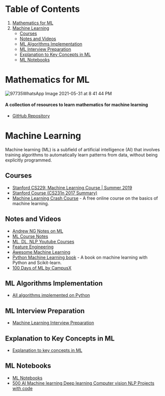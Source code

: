 # Table of Contents
1. [Mathematics for ML](#mathematics-for-ml)
2. [Machine Learning](#machine-learning)
   - [Courses](#courses)
   - [Notes and Videos](#notes-and-videos)
   - [ML Algorithms Implementation](#ml-algorithms-implementation)
   - [ML Interview Preparation](#ml-interview-preparation)
   - [Explanation to Key Concepts in ML](#explanation-to-key-concepts-in-ml)
   - [ML Notebooks](#ml-notebooks)


# Mathematics for ML
![97735WhatsApp Image 2021-05-31 at 8 41 44 PM](https://user-images.githubusercontent.com/110838853/226798432-bab7f034-3ebd-4654-a45c-60e77d512cbc.jpeg)

#### A collection of resources to learn mathematics for machine learning
- [GitHub Repository](https://github.com/dair-ai/Mathematics-for-ML)

# Machine Learning

Machine learning (ML) is a subfield of artificial intelligence (AI) that involves training algorithms to automatically learn patterns from data, without being explicitly programmed.


## Courses
- [Stanford CS229: Machine Learning Course | Summer 2019](https://www.youtube.com/playlist?list=PLoROMvodv4rNH7qL6-efu_q2_bPuy0adh)
- [Stanford Course (CS231n 2017 Summary)](https://github.com/mbadry1/CS231n-2017-Summary)
- [Machine Learning Crash Course](https://developers.google.com/machine-learning/crash-course) - A free online course on the basics of machine learning.

## Notes and Videos
- [Andrew NG Notes on ML](https://github.com/ashishpatel26/Andrew-NG-Notes)
- [ML Course Notes](https://github.com/ashishpatel26/ML-Course-Notes)
- [ML, DL, NLP Youtube Courses](https://github.com/dair-ai/ML-YouTube-Courses)
- [Feature Engineering](https://github.com/ashishpatel26/Amazing-Feature-Engineering)
- [Awesome Machine Learning](https://github.com/josephmisiti/awesome-machine-learning)
- [Python Machine Learning book](https://www.amazon.com/Python-Machine-Learning-scikit-learn-TensorFlow/dp/1787125939) - A book on machine learning with Python and Scikit-learn.
- [100 Days of ML by CampusX](https://www.youtube.com/watch?v=ZftI2fEz0Fw&list=PLKnIA16_Rmvbr7zKYQuBfsVkjoLcJgxHH)

## ML Algorithms Implementation
- [All algorithms implemented on Python](https://github.com/TheAlgorithms/Python)

## ML Interview Preparation
- [Machine Learning Interview Preparation](https://www.geeksforgeeks.org/machine-learning/)

## Explanation to Key Concepts in ML
- [Explanation to key concepts in ML](https://github.com/dair-ai/ML-Papers-Explained)

## ML Notebooks
- [ML Notebooks](https://github.com/dair-ai/Mathematics-for-ML)
- [500 AI Machine learning Deep learning Computer vision NLP Projects with code](https://github.com/ashishpatel26/500-AI-Machine-learning-Deep-learning-Computer-vision-NLP-Projects-with-code)
